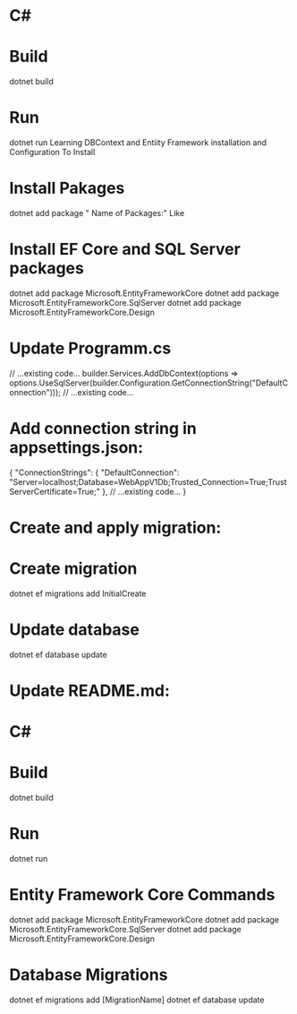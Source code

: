 # C#
# Build
  dotnet build
# Run
  dotnet run
  Learning DBContext and Entiity Framework installation and Configuration
  To Install
  # Install Pakages
  dotnet add package " Name of Packages:"
  Like 
# Install EF Core and SQL Server packages
dotnet add package Microsoft.EntityFrameworkCore
dotnet add package Microsoft.EntityFrameworkCore.SqlServer
dotnet add package Microsoft.EntityFrameworkCore.Design

# Update Programm.cs 
// ...existing code...
builder.Services.AddDbContext<ApplicationDbContext>(options =>
    options.UseSqlServer(builder.Configuration.GetConnectionString("DefaultConnection")));
// ...existing code...
# Add connection string in appsettings.json:
{
  "ConnectionStrings": {
    "DefaultConnection": "Server=localhost;Database=WebAppV1Db;Trusted_Connection=True;TrustServerCertificate=True;"
  },
  // ...existing code...
}
# Create and apply migration:
# Create migration
dotnet ef migrations add InitialCreate

# Update database
dotnet ef database update
# Update README.md:
# C#
# Build
  dotnet build
# Run
  dotnet run

# Entity Framework Core Commands
  dotnet add package Microsoft.EntityFrameworkCore
  dotnet add package Microsoft.EntityFrameworkCore.SqlServer
  dotnet add package Microsoft.EntityFrameworkCore.Design

# Database Migrations
  dotnet ef migrations add [MigrationName]
  dotnet ef database update


 

